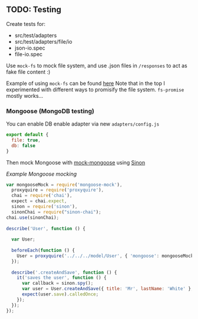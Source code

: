 ## TODO: Testing

Create tests for:
- src/test/adapters
-  src/test/adapters/file/io
  - json-io.spec
  - file-io.spec  

Use `mock-fs` to mock file system, and use .json files in `/responses` to act as fake file content :)

Example of using `mock-fs` can be found [here](https://github.com/kristianmandrup/project-env/blob/master/src/test/lib/file-mock.spec.js)
Note that in the top I experimented with different ways to promisify the file system.
`fs-promise` mostly works...

### Mongoose (MongoDB testing)

You can enable DB enable adapter via new `adapters/config.js`

```js
export default {
  file: true,
  db: false
}
```

Then mock Mongoose with [mock-mongoose](https://www.npmjs.com/package/mongoose-mock) using [Sinon]()

*Example Mongoose mocking*

```js
var mongooseMock = require('mongoose-mock'),
  proxyquire = require('proxyquire'),
  chai = require('chai'),
  expect = chai.expect,
  sinon = require('sinon'),
  sinonChai = require("sinon-chai");
chai.use(sinonChai);
 
describe('User', function () {
 
  var User;
 
  beforeEach(function () {
    User = proxyquire('../../../model/User', { 'mongoose': mongooseMock });
  });
 
  describe('.createAndSave', function () {
    it('saves the user', function () {
      var callback = sinon.spy();
      var user = User.createAndSave({ title: 'Mr', lastName: 'White' }, callback);
      expect(user.save).calledOnce;
    });
  });
});
```
